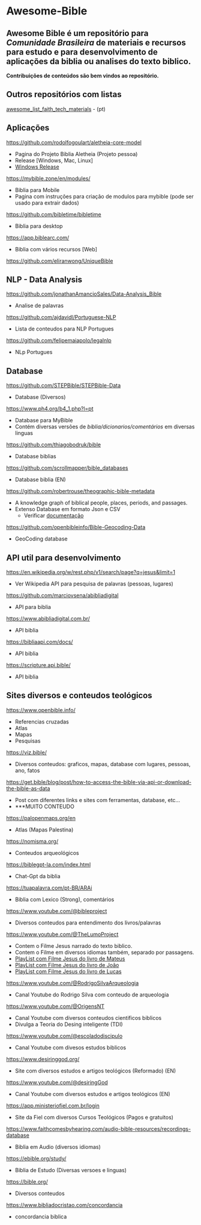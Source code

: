 # Awesome-Bible
## Awesome Bible é um repositório para ***Comunidade Brasileira*** de materiais e recursos para estudo e para desenvolvimento de aplicações da biblia ou analises do texto biblico.

**Contribuições de conteúdos são bem vindos ao repositório.**


## Outros repositórios com listas
[awesome_list_faith_tech_materials](https://github.com/mpraes/awesome_list_faith_tech_materials) - (pt)

## Aplicações
https://github.com/rodolfogoulart/aletheia-core-model
* Pagina do Projeto Biblia Aletheia (Projeto pessoa)
* Release [Windows, Mac, Linux]
* [Windows Release](https://www.microsoft.com/store/productId/9NC9ZG5799G3?ocid=pdpshare)

https://mybible.zone/en/modules/
* Biblia para Mobile
* Pagina com instruções para criação de modulos para mybible (pode ser usado para extrair dados)

https://github.com/bibletime/bibletime
* Biblia para desktop

https://app.biblearc.com/
* Biblia com vários recursos [Web]

 
https://github.com/eliranwong/UniqueBible

## NLP - Data Analysis
https://github.com/jonathanAmancioSales/Data-Analysis_Bible
* Analise de palavras

https://github.com/ajdavidl/Portuguese-NLP
* Lista de conteudos para NLP Portugues

https://github.com/felipemaiapolo/legalnlp
* NLp Portugues

## Database
https://github.com/STEPBible/STEPBible-Data
* Database (Diversos)

https://www.ph4.org/b4_1.php?l=pt
* Database para MyBible
* Contém diversas versões de *biblia/dicionarios/comentários* em diversas linguas

https://github.com/thiagobodruk/bible
* Database biblias

https://github.com/scrollmapper/bible_databases
* Database biblia (EN)

https://github.com/robertrouse/theographic-bible-metadata
* A knowledge graph of biblical people, places, periods, and passages.
* Extenso Database em formato Json e CSV
  * Verificar [documentação](https://theographic.notion.site/Documentation-c7ebad9463b9477694fa428dfa8a76b0)

https://github.com/openbibleinfo/Bible-Geocoding-Data
* GeoCoding database

## API util para desenvolvimento
https://en.wikipedia.org/w/rest.php/v1/search/page?q=jesus&limit=1
* Ver Wikipedia API para pesquisa de palavras (pessoas, lugares)

https://github.com/marciovsena/abibliadigital
* API para biblia

https://www.abibliadigital.com.br/
* API biblia

https://bibliaapi.com/docs/
* API biblia

https://scripture.api.bible/
* API biblia
 

## Sites diversos e conteudos teológicos
https://www.openbible.info/
* Referencias cruzadas
* Atlas
* Mapas
* Pesquisas

https://viz.bible/
* Diversos conteudos: graficos, mapas, database com lugares, pessoas, ano, fatos

https://get.bible/blog/post/how-to-access-the-bible-via-api-or-download-the-bible-as-data
* Post com diferentes links e sites com ferramentas, database, etc...
* ***MUITO CONTEUDO

https://palopenmaps.org/en
* Atlas (Mapas Palestina)

https://nomisma.org/
* Conteudos arqueológicos

https://biblegpt-la.com/index.html
* Chat-Gpt da biblia

https://tuapalavra.com/pt-BR/ARAi
* Biblia com Lexico (Strong), comentários

https://www.youtube.com/@bibleproject
* Diversos conteudos para entendimento dos livros/palavras

https://www.youtube.com/@TheLumoProject
* Contem o Filme Jesus narrado do texto biblico.
* Contem o Filme em diversos idiomas também, separado por passagens.
* [PlayList com Filme Jesus do livro de Mateus](https://www.youtube.com/watch?v=xuZO4ARuh8E&list=PLcJVIuhI8isIHL_P7D5yBciIPV_hQipAz)
* [PlayList com Filme Jesus do livro de João](https://www.youtube.com/watch?v=HEpkuNw97jw&list=PLcJVIuhI8isI2GDUjwetaGXcj96cXikwY&pp=iAQB)
* [PlayList com Filme Jesus do livro de Lucas](https://www.youtube.com/watch?v=qYXvow8OkhM&list=PLcJVIuhI8isLrArtcf4ESm3Xa7Et4Dp8f&pp=iAQB)

https://www.youtube.com/@RodrigoSilvaArqueologia
* Canal Youtube do Rodrigo Silva com conteudo de arqueologia

https://www.youtube.com/@OrigensNT
* Canal Youtube com diversos conteudos cientificos biblicos
 * Divulga a Teoria do Desing inteligente (TDI)

https://www.youtube.com/@escoladodiscipulo
* Canal Youtube com divesos estudos biblicos

https://www.desiringgod.org/
* Site com diversos estudos e artigos teológicos (Reformado) (EN)

https://www.youtube.com/@desiringGod
* Canal Youtube com diversos estudos e artigos teológicos (EN)

https://app.ministeriofiel.com.br/login
* Site da Fiel com diversos Cursos Teológicos (Pagos e gratuitos)


https://www.faithcomesbyhearing.com/audio-bible-resources/recordings-database
* Biblia em Audio (diversos idiomas)

https://ebible.org/study/
* Biblia de Estudo (Diversas versoes e linguas)

https://bible.org/
* Diversos conteudos
  
https://www.bibliadocristao.com/concordancia
* concordancia biblica



